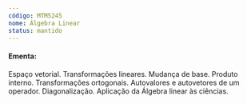 ```yaml
---
código: MTM5245
nome: Álgebra Linear
status: mantido
---
```


#### Ementa:
Espaço vetorial. Transformações lineares. Mudança de base. Produto interno. Transformações ortogonais. Autovalores e autovetores de um operador. Diagonalização. Aplicação da Álgebra linear às ciências.

